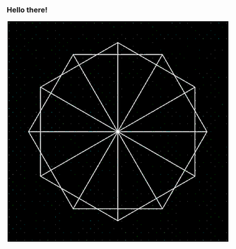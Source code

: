 ### Hello there!

<p align="center">
  <img src="resources/giphy.gif" />
</p>

[^1]: Creator: Mathew Lucas; Source: https://giphy.com/gifs/89a-animation-retro-geometry-B0zutnt6Z7fG0  
